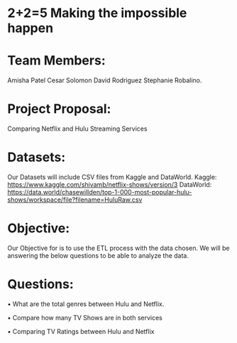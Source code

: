 
# 2+2=5 Making the impossible happen 

# Team Members: 

Amisha Patel
Cesar Solomon
David Rodriguez
Stephanie Robalino.

# Project Proposal: 
Comparing Netflix and Hulu Streaming  Services

# Datasets:
Our Datasets will include CSV files from Kaggle and DataWorld. 
Kaggle:
https://www.kaggle.com/shivamb/netflix-shows/version/3
DataWorld:
https://data.world/chasewillden/top-1-000-most-popular-hulu-shows/workspace/file?filename=HuluRaw.csv

# Objective: 
Our Objective for is to use the ETL process with the data chosen. We will be answering the below questions to be able to analyze the data. 

# Questions:

•	What are the total genres between Hulu and Netflix. 

•	Compare how many TV Shows are in both services 

•	Comparing TV Ratings between Hulu and Netflix 

